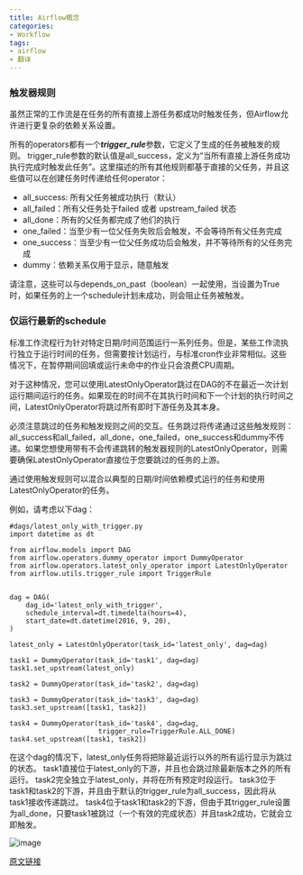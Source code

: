 ```yaml
---
title: Airflow概念
categories:
- Workflow
tags:
- airflow
- 翻译
---
```

### 触发器规则
虽然正常的工作流是在任务的所有直接上游任务都成功时触发任务，但Airflow允许进行更复杂的依赖关系设置。 

所有的operators都有一个***trigger_rule***参数，它定义了生成的任务被触发的规则。 trigger_rule参数的默认值是all_success，定义为“当所有直接上游任务成功执行完成时触发此任务”。这里描述的所有其他规则都基于直接的父任务，并且这些值可以在创建任务时传递给任何operator：

- all_success: 所有父任务被成功执行（默认）
- all_failed：所有父任务处于failed 或者 upstream_failed 状态
- all_done：所有的父任务都完成了他们的执行
- one_failed：当至少有一位父任务失败后会触发，不会等待所有父任务完成
- one_success：当至少有一位父任务成功后会触发，并不等待所有的父任务完成
- dummy：依赖关系仅用于显示，随意触发


请注意，这些可以与depends_on_past（boolean）一起使用，当设置为True时，如果任务的上一个schedule计划未成功，则会阻止任务被触发。

### 仅运行最新的schedule

标准工作流程行为针对特定日期/时间范围运行一系列任务。但是，某些工作流执行独立于运行时间的任务，但需要按计划运行，与标准cron作业非常相似。这些情况下，在暂停期间回填或运行未命中的作业只会浪费CPU周期。

对于这种情况，您可以使用LatestOnlyOperator跳过在DAG的不在最近一次计划运行期间运行的任务。如果现在的时间不在其执行时间和下一个计划的执行时间之间，LatestOnlyOperator将跳过所有即时下游任务及其本身。

必须注意跳过的任务和触发规则之间的交互。任务跳过将传递通过这些触发规则：all_success和all_failed，all_done，one_failed，one_success和dummy不传递。如果您想使用带有不会传递跳转的触发器规则的LatestOnlyOperator，则需要确保LatestOnlyOperator直接位于您要跳过的任务的上游。

通过使用触发规则可以混合以典型的日期/时间依赖模式运行的任务和使用LatestOnlyOperator的任务。

例如，请考虑以下dag：
```
#dags/latest_only_with_trigger.py
import datetime as dt

from airflow.models import DAG
from airflow.operators.dummy_operator import DummyOperator
from airflow.operators.latest_only_operator import LatestOnlyOperator
from airflow.utils.trigger_rule import TriggerRule


dag = DAG(
    dag_id='latest_only_with_trigger',
    schedule_interval=dt.timedelta(hours=4),
    start_date=dt.datetime(2016, 9, 20),
)

latest_only = LatestOnlyOperator(task_id='latest_only', dag=dag)

task1 = DummyOperator(task_id='task1', dag=dag)
task1.set_upstream(latest_only)

task2 = DummyOperator(task_id='task2', dag=dag)

task3 = DummyOperator(task_id='task3', dag=dag)
task3.set_upstream([task1, task2])

task4 = DummyOperator(task_id='task4', dag=dag,
                      trigger_rule=TriggerRule.ALL_DONE)
task4.set_upstream([task1, task2])
```

在这个dag的情况下，latest_only任务将把除最近运行以外的所有运行显示为跳过的状态。 task1直接位于latest_only的下游，并且也会跳过除最新版本之外的所有运行。 task2完全独立于latest_only，并将在所有预定时段运行。 task3位于task1和task2的下游，并且由于默认的trigger_rule为all_success，因此将从task1接收传递跳过。 task4位于task1和task2的下游，但由于其trigger_rule设置为all_done，只要task1被跳过（一个有效的完成状态）并且task2成功，它就会立即触发。

![image](
https://airflow.apache.org/_images/latest_only_with_trigger.png)

[原文链接](https://airflow.apache.org/concepts.html)
